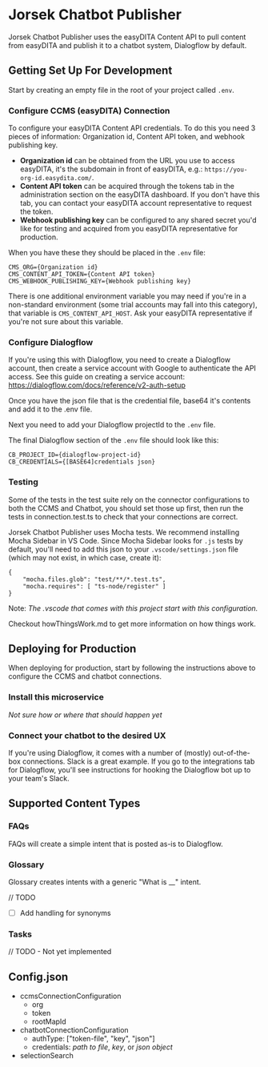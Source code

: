 # Jorsek Chatbot Publisher
Jorsek Chatbot Publisher uses the easyDITA Content API to pull content from easyDITA and publish it to a chatbot system, Dialogflow by default. 

## Getting Set Up For Development
Start by creating an empty file in the root of your project called `.env`.

### Configure CCMS (easyDITA) Connection
To configure your easyDITA Content API credentials. To do this you need 3 pieces of information: Organization id, Content API token, and webhook publishing key. 
- **Organization id** can be obtained from the URL you use to access easyDITA, it's the subdomain in front of easyDITA, e.g.: `https://you-org-id.easydita.com/`. 
- **Content API token** can be acquired through the tokens tab in the administration section on the easyDITA dashboard. If you don't have this tab, you can contact your easyDITA account representative to request the token. 
- **Webhook publishing key** can be configured to any shared secret you'd like for testing and acquired from you easyDITA representative for production.

When you have these they should be placed in the `.env` file:

```
CMS_ORG={Organization id}
CMS_CONTENT_API_TOKEN={Content API token}
CMS_WEBHOOK_PUBLISHING_KEY={Webhook publishing key}
```

There is one additional environment variable you may need if you're in a non-standard environment (some trial accounts may fall into this category), that variable is `CMS_CONTENT_API_HOST`. Ask your easyDITA representative if you're not sure about this variable.

### Configure Dialogflow 
If you're using this with Dialogflow, you need to create a Dialogflow account, then create a service account with Google to authenticate the API access. See this guide on creating a service account:
https://dialogflow.com/docs/reference/v2-auth-setup

Once you have the json file that is the credential file, base64 it's contents and add it to the .env file.

Next you need to add your Dialogflow projectId to the `.env` file. 

The final Dialogflow section of the `.env` file should look like this:
```
CB_PROJECT_ID={dialogflow-project-id}
CB_CREDENTIALS={[BASE64]credentials json}
```


### Testing
Some of the tests in the test suite rely on the connector configurations to both the CCMS and Chatbot, you should set those up first, then run the tests in connection.test.ts to check that your connections are correct. 

Jorsek Chatbot Publisher uses Mocha tests. We recommend installing Mocha Sidebar in VS Code. Since Mocha Sidebar looks for `.js` tests by default, you'll need to add this json to your `.vscode/settings.json` file (which may not exist, in which case, create it):
```
{
	"mocha.files.glob": "test/**/*.test.ts",
	"mocha.requires": [ "ts-node/register" ]
}
```

Note: _The .vscode that comes with this project start with this configuration._


Checkout howThingsWork.md to get more information on how things work.


## Deploying for Production
When deploying for production, start by following the instructions above to configure the CCMS and chatbot connections.

### Install this microservice
_Not sure how or where that should happen yet_

### Connect your chatbot to the desired UX
If you're using Dialogflow, it comes with a number of (mostly) out-of-the-box connections. Slack is a great example. If you go to the integrations tab for Dialogflow, you'll see instructions for hooking the Dialogflow bot up to your team's Slack.


## Supported Content Types

### FAQs
FAQs will create a simple intent that is posted as-is to Dialogflow.

### Glossary
Glossary creates intents with a generic "What is __" intent. 

// TODO
- [ ] Add handling for synonyms


### Tasks
// TODO - Not yet implemented


## Config.json
- ccmsConnectionConfiguration
  - org
  - token
  - rootMapId
- chatbotConnectionConfiguration
  - authType:  ["token-file", "key", "json"]
  - credentials: _path to file_, _key_, or _json object_
- selectionSearch

